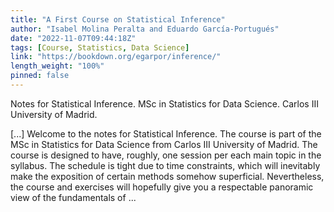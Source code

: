 ```yaml
---
title: "A First Course on Statistical Inference"
author: "Isabel Molina Peralta and Eduardo García-Portugués"
date: "2022-11-07T09:44:18Z"
tags: [Course, Statistics, Data Science]
link: "https://bookdown.org/egarpor/inference/"
length_weight: "100%"
pinned: false
---
```


<p>Notes for Statistical Inference. MSc in Statistics for Data Science.
Carlos III University of Madrid.</p> [...] Welcome to the notes for Statistical Inference. The course is part of the MSc in Statistics for Data Science from Carlos III University of Madrid. The course is designed to have, roughly, one session per each main topic in the syllabus. The schedule is tight due to time constraints, which will inevitably make the exposition of certain methods somehow superficial. Nevertheless, the course and exercises will hopefully give you a respectable panoramic view of the fundamentals of ...
